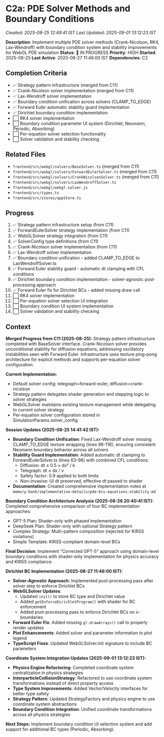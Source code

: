 # C2a: PDE Solver Methods and Boundary Conditions
*Created: 2025-08-25 12:49:41 IST*
*Last Updated: 2025-09-01 13:12:23 IST*

**Description**: Implement multiple PDE solver methods (Crank-Nicolson, RK4, Lax-Wendroff) with boundary condition system and stability improvements for WebGL PDE simulation
**Status**: 🔄 IN PROGRESS **Priority**: HIGH
**Started**: 2025-08-25
**Last Active**: 2025-08-27 11:46:00 IST
**Dependencies**: C2

## Completion Criteria
- ✅ Strategy pattern infrastructure (merged from C11)
- ✅ Crank-Nicolson solver implementation (merged from C11)
- ✅ Lax-Wendroff solver implementation
- ✅ Boundary condition unification across solvers (CLAMP_TO_EDGE)
- ✅ Forward Euler automatic stability guard implementation
- ✅ Dirichlet boundary condition implementation
- ⬜ RK4 solver implementation
- ⬜ Boundary condition parameter UI system (Dirichlet, Neumann, Periodic, Absorbing)
- ⬜ Per-equation solver selection functionality
- ⬜ Solver validation and stability checking

## Related Files
- `frontend/src/webgl/solvers/BaseSolver.ts` (merged from C11)
- `frontend/src/webgl/solvers/ForwardEulerSolver.ts` (merged from C11)
- `frontend/src/webgl/solvers/CrankNicolsonSolver.ts` (merged from C11)
- `frontend/src/webgl/solvers/LaxWendroffSolver.ts`
- `frontend/src/webgl/webgl-solver.js`
- `frontend/src/types.ts`
- `frontend/src/stores/appStore.ts`

## Progress
1. ✅ Strategy pattern infrastructure setup (from C11)
2. ✅ ForwardEulerSolver strategy implementation (from C11)
3. ✅ WebGLSolver strategy integration (from C11)
4. ✅ SolverConfig type definitions (from C11)
5. ✅ Crank-Nicolson solver implementation (from C11)
6. ✅ Lax-Wendroff solver implementation
7. ✅ Boundary condition unification - added CLAMP_TO_EDGE to LaxWendroffSolver.ts
8. ✅ Forward Euler stability guard - automatic dt clamping with CFL conditions
9. ✅ Dirichlet boundary condition implementation - solver-agnostic post-processing approach
10. ✅ Forward Euler fix for Dirichlet BCs - added missing draw call
11. ⬜ RK4 solver implementation
12. ⬜ Per-equation solver selection UI integration
13. ⬜ Boundary condition UI system implementation
14. ⬜ Solver validation and stability checking

## Context
**Merged Progress from C11 (2025-08-25):**
Strategy pattern infrastructure completed with BaseSolver interface. Crank-Nicolson solver provides unconditional stability for diffusion equations, addressing oscillatory instabilities seen with Forward Euler. Infrastructure uses texture ping-pong architecture for explicit methods and supports per-equation solver configuration.

**Current Implementation:**
- Default solver config: telegraph=forward-euler, diffusion=crank-nicolson
- Strategy pattern delegates shader generation and stepping logic to solver strategies
- WebGLSolver maintains existing texture management while delegating to current solver strategy
- Per-equation solver configuration stored in SimulationParams.solver_config

**Session Updates (2025-08-25 14:41:42 IST):**
- **Boundary Condition Unification**: Fixed Lax-Wendroff solver missing CLAMP_TO_EDGE texture wrapping (lines 96-116), ensuring consistent Neumann boundary behavior across all solvers
- **Stability Guard Implementation**: Added automatic dt clamping to ForwardEulerSolver.ts (lines 63-96) with combined CFL conditions:
  - Diffusion: dt ≤ 0.5 × dx² / k
  - Telegraph: dt ≤ dx / v  
  - Safety factor: 0.9 applied to both limits
  - Non-invasive: UI dt preserved, effective dt passed to shader
- **Documentation**: Created comprehensive implementation notes at `memory-bank/implementation-details/pde-bcs-equations-stability.md`

**Boundary Condition Architecture Analysis (2025-08-26 20:40:41 IST):**
Completed comprehensive comparison of four BC implementation approaches:
- GPT-5 Plan: Shader-only with phased implementation
- DeepSeek Plan: Shader-only with optional Strategy pattern
- Complex Strategy: Multi-pattern composition (rejected for KIRSS violations)
- Simple Template: KIRSS-compliant domain-level BCs

**Final Decision:** Implement "Corrected GPT-5" approach using domain-level boundary conditions with shader-only implementation for physics accuracy and KIRSS compliance.

**Dirichlet BC Implementation (2025-08-27 11:46:00 IST):**
- **Solver-Agnostic Approach**: Implemented post-processing pass after solver step to enforce Dirichlet BCs
- **WebGLSolver Updates**: 
  - Updated `init()` to store BC type and Dirichlet value
  - Added `getEnforceDirichletProgram()` with shader for BC enforcement
  - Added post-processing pass to enforce Dirichlet BCs on x-boundaries
- **Forward Euler Fix**: Added missing `gl.drawArrays()` call to properly render updates
- **Plot Enhancements**: Added solver and parameter information to plot legend
- **TypeScript Fixes**: Updated WebGLSolver.init signature to include BC parameters

**Coordinate System Integration Updates (2025-09-01 13:12:23 IST):**
- **Physics Engine Refactoring**: Completed coordinate system centralization in physics strategies
- **InterparticleCollisionStrategy**: Refactored to use coordinate system transformations instead of direct property access
- **Type System Improvements**: Added Vector/Velocity interfaces for better type safety
- **Strategy Pattern**: Updated StrategyFactory and physics engine to use coordinate system abstractions
- **Boundary Condition Integration**: Unified coordinate transformations across all physics strategies

**Next Steps:**
Implement boundary condition UI selection system and add support for additional BC types (Periodic, Absorbing).
